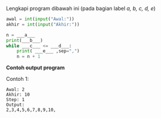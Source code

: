 Lengkapi program dibawah ini (pada bagian label _a, b, c, d, e_)

```python
awal = int(input("Awal:"))
akhir = int(input("Akhir:"))

n = ___a___
print(___b___)
while ___c___ <= ___d___:
    print( ___e___ ,sep=",")
    n = n + 1


```

**Contoh output program**

Contoh 1:
```
Awal: 2
Akhir: 10
Step: 1
Output:
2,3,4,5,6,7,8,9,10,
```
